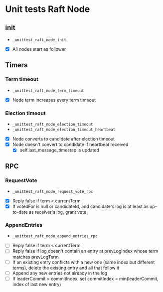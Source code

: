 # Unit tests Raft Node

## init

- `_unittest_raft_node_init`

- [x] All nodes start as follower

## Timers

### Term timeout

- `_unittest_raft_node_term_timeout`

- [x] Node term increases every term timeout

### Election timeout

- `_unittest_raft_node_election_timeout`
- `_unittest_raft_node_election_timeout_heartbeat`

- [x] Node converts to candidate after election timeout
- [x] Node doesn't convert to condidate if heartbeat received
  - [x] self.last_message_timestap is updated

## RPC

### RequestVote

- `_unittest_raft_node_request_vote_rpc`

- [x] Reply false if term < currentTerm
- [x] If votedFor is null or candidateId, and candidate's log is at least as up-to-date as receiver's log, grant vote

### AppendEntries

- `_unittest_raft_node_append_entries_rpc`

- [ ] Reply false if term < currentTerm
- [ ] Reply false if log doesn't contain an entry at prevLogIndex whose term matches prevLogTerm
- [ ] If an existing entry conflicts with a new one (same index but different terms), delete the existing entry and all that follow it
- [ ] Append any new entries not already in the log
- [ ] If leaderCommit > commitIndex, set commitIndex = min(leaderCommit, index of last new entry)